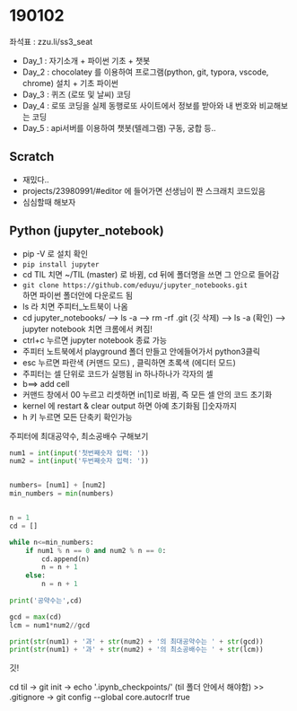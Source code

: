 # 190102

좌석표 : zzu.li/ss3_seat



* Day_1 : 자기소개 + 파이썬 기초 + 챗봇
* Day_2 : chocolatey 를 이용하여 프로그램(python, git, typora, vscode, chrome) 설치 + 기초 파이썬
* Day_3 : 퀴즈 (로또 및 날씨) 코딩
* Day_4 : 로또 코딩을 실제 동행로또 사이트에서 정보를 받아와 내 번호와 비교해보는 코딩
* Day_5 : api서버를 이용하여 챗봇(텔레그램) 구동, 궁합 등..



## Scratch

* 재밌다..
* projects/23980991/#editor 에 들어가면 선생님이 짠 스크래치 코드있음
* 심심할때 해보자





## Python (jupyter_notebook)

* pip -V 로 설치 확인
* `pip install jupyter`
* cd TIL 치면 ~/TIL (master) 로 바뀜, cd 뒤에 폴더명을 쓰면 그 안으로 들어감
* `git clone https://github.com/eduyu/jupyter_notebooks.git                      ` 하면 파이썬 폴더안에 다운로드 됨
* ls  라 치면 주피터_노트북이 나옴
* cd jupyter_notebooks/  --> ls -a  -->  rm -rf .git (깃 삭제) --> ls -a (확인) --> jupyter notebook 치면 크롬에서 켜짐!
* ctrl+c 누르면  jupyter notebook 종료 가능
* 주피터 노트북에서 playground 폴더 만들고 안에들어가서  python3클릭
* esc 누르면 파란색 (커맨드 모드) , 클릭하면 초록색 (에디터 모드)
* 주피터는 셀 단위로 코드가 실행됨 in 하나하나가 각자의 셀
* b==> add cell
* 커맨드 창에서 00 누르고 리셋하면 in[1]로 바뀜, 즉 모든 셀 안의 코드 초기화
* kernel 에  restart & clear output 하면 아예 초기화됨 []숫자까지
* h 키 누르면 모든 단축키 확인가능



주피터에 최대공약수, 최소공배수 구해보기

``` python
num1 = int(input('첫번째숫자 입력: '))
num2 = int(input('두번째숫자 입력: '))


numbers= [num1] + [num2]
min_numbers = min(numbers)


n = 1
cd = []

while n<=min_numbers:
    if num1 % n == 0 and num2 % n == 0:
        cd.append(n) 
        n = n + 1
    else:
        n = n + 1
        
print('공약수는',cd)

gcd = max(cd)
lcm = num1*num2//gcd

print(str(num1) + '과' + str(num2) + '의 최대공약수는 ' + str(gcd))
print(str(num1) + '과' + str(num2) + '의 최소공배수는 ' + str(lcm))


```











깃!

cd til  -> git init ->  echo '.ipynb_checkpoints/' (til 폴더 안에서 해야함) >> .gitignore  ->  git config --global core.autocrlf true





